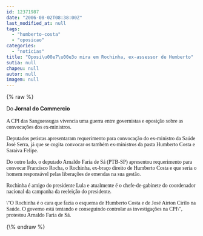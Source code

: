 ```yaml
---
id: 12371987
date: "2006-08-02T08:38:00Z"
last_modified_at: null
tags:
  - "humberto-costa"
  - "oposicao"
categories:
  - "noticias"
title: "Oposi\u00e7\u00e3o mira em Rochinha, ex-assessor de Humberto"
sutia: null
chapeu: null
autor: null
imagem: null
---
```

{\% raw %}
<p><FONT color=#ff0000></p>
<p><P></FONT>Do<STRONG> Jornal do Commercio</STRONG><BR><BR><FONT face=Verdana>A CPI das Sanguessugas vivencia uma guerra entre governistas e oposição sobre as convocações dos ex-ministros. </FONT></P></p>
<p><P><FONT face=Verdana>Deputados petistas apresentaram requerimento para convocação do ex-ministro da Saúde José Serra, já que se cogita convocar os também ex-ministros da pasta Humberto Costa e Saraiva Felipe. </FONT></P></p>
<p><P><FONT face=Verdana>Do outro lado, o deputado Arnaldo Faria de Sá (PTB-SP) apresentou requerimento para convocar Francisco Rocha, o Rochinha, ex-braço direito de Humberto Costa e que seria o homem responsável pelas liberações de emendas na sua gestão. </FONT></P></p>
<p><P><FONT face=Verdana>Rochinha é amigo do presidente Lula e atualmente é o chefe-de-gabinete do coordenador nacional da campanha da reeleição do presidente. </FONT></P></p>
<p><P><FONT face=Verdana>\"O Rochinha é o cara que fazia o esquema de Humberto Costa e de José Airton Cirilo na Saúde. O governo está tentando e conseguindo controlar as investigações na CPI\", protestou Arnaldo Faria de Sá.</FONT></P> </p>
{\% endraw %}